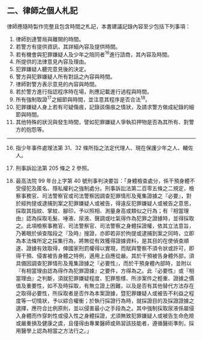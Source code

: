 ## 二、律師之個人札記

律師應隨時製作完整且包含時間之札記，本書建議記錄內容至少包括下列事項：

1. 律師到達警局與離開的時間。
2. 若警方有提供資訊，其詳細內容及提供時間。
3. 若有機會與犯罪嫌疑人及少年之陪同者<sup>16</sup>進行諮商，其內容及時間。
4. 所提供的法律意見內容及理由。
5. 犯罪嫌疑人聽完意見後的決定。
6. 警方與犯罪嫌疑人所有對話之內容與時間。
7. 律師對警方表示意見的內容與時間。
8. 若於警方進行指認程序時在場，則應記載進行過程與時間。
9. 所有強制取證<sup>17</sup>之細節與時間，並注意其程序是否合法<sup>18</sup>。
10. 犯罪嫌疑人身上若有可疑傷痕，記錄該傷痕之情狀，及請求警方做成紀錄的細節與時間。
11. 其他特殊的狀況與發生時間，譬如犯罪嫌疑人爭執扣押物是否為其所有、對警方的抱怨等。

---

16. 指少年事件處理法第 31、32 條所指之法定代理人、現在保護少年之人、輔佐人。

17. 刑事訴訟法第 205 條之 2 參照。

18. 最高法院 99 年台上字第 40 號刑事判決要旨：「身體檢查處分，係干預身體不受侵犯及匿名、隱私權利之強制處分。刑事訴訟法第二百零五條之二規定，檢察事務官、司法警察官或司法警察因調查犯罪情形及蒐集證據之『必要』，對於經拘提或逮捕到案之犯罪嫌疑人或被告，得違反犯罪嫌疑人或被告之意思，採取其指紋、掌紋、腳印，予以照相、測量身高或類似之行為；有『相當理由』認為採取毛髮、唾液、尿液、聲調或吐氣得作為犯罪之證據時，並得採取之。此項檢察事務官、司法警察官、司法警察之身體採證權，依其立法意旨，乃著眼於偵查階段之『及時』搜證，亦即若非於拘提或逮捕到案之同時，立即為本法條所定之採集行為，將無從有效獲得證據資料，是其目的在使偵查順遂、證據有效取得，俾國家刑罰權得以實現，而賦與警察不須令狀或許可，即得干預、侵害被告身體之特例，適用上自應從嚴。其於干預被告身體外部，須具備因調查犯罪情形及蒐集證據之『必要性』，而於干預身體內部時，並附以『有相當理由認為得作為犯罪證據』之要件，方得為之。此『必要性』或『相當理由』之判斷，須就犯罪嫌疑程度、犯罪態樣、所涉案件之輕重、證據之價值及重要性，如不及時採取，有無立證上困難，以及是否有其他替代方法存在之取得必要性，所採取者是否作為本案證據，暨犯罪嫌疑人或被告不利益之程度等一切情狀，予以綜合權衡；於執行採證行為時，就採證目的及採證證據之選擇，應符合比例原則，並以侵害最小之手段為之。其中強制採取尿液係屬侵入身體而作穿刺性或侵入性之身體採證，尤須無致犯罪嫌疑人或被告生命危險或嚴重損及健康之虞，且僅得由專業醫師或熟習該技能者，遵循醫術準則，採用醫學上認為相當之方法行之。」